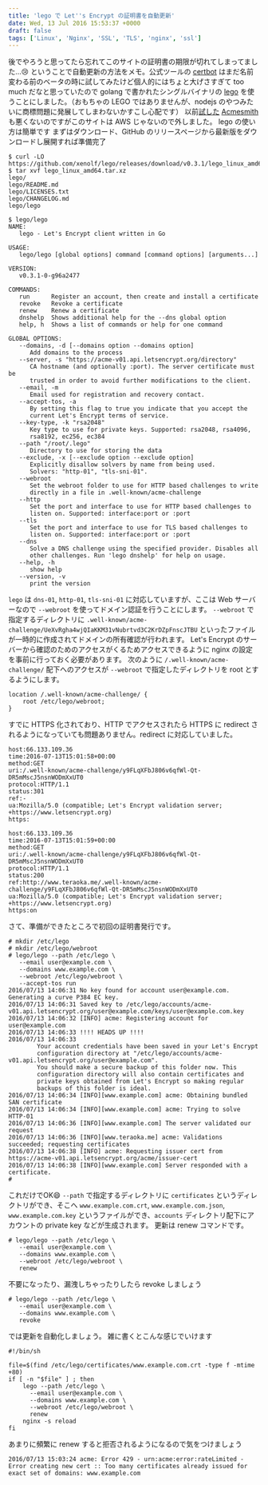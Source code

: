 ```yaml
---
title: 'lego で Let''s Encrypt の証明書を自動更新'
date: Wed, 13 Jul 2016 15:53:37 +0000
draft: false
tags: ['Linux', 'Nginx', 'SSL', 'TLS', 'nginx', 'ssl']
---
```


後でやろうと思ってたら忘れてこのサイトの証明書の期限が切れてしまってました...😢 ということで自動更新の方法をメモ。公式ツールの [certbot](https://github.com/certbot/certbot) はまだ名前変わる前のベータの時に試してみたけど個人的にはちょと大げさすぎて too much だなと思っていたので golang で書かれたシングルバイナリの [lego](https://github.com/xenolf/lego) を使うことにしました。（おもちゃの LEGO ではありませんが、nodejs のやつみたいに商標問題に発展してしまわないかすこし心配です） 以前[試した](/2016/02/acmesmith-1/) [Acmesmith](https://github.com/sorah/acmesmith) も悪くないのですがこのサイトは AWS じゃないので外しました。 lego の使い方は簡単です まずはダウンロード、GitHub のリリースページから最新版をダウンロードし展開すれば準備完了

```
$ curl -LO https://github.com/xenolf/lego/releases/download/v0.3.1/lego_linux_amd64.tar.xz
$ tar xvf lego_linux_amd64.tar.xz
lego/
lego/README.md
lego/LICENSES.txt
lego/CHANGELOG.md
lego/lego
```

```
$ lego/lego
NAME:
   lego - Let's Encrypt client written in Go

USAGE:
   lego/lego [global options] command [command options] [arguments...]
   
VERSION:
   v0.3.1-0-g96a2477
   
COMMANDS:
   run		Register an account, then create and install a certificate
   revoke	Revoke a certificate
   renew	Renew a certificate
   dnshelp	Shows additional help for the --dns global option
   help, h	Shows a list of commands or help for one command
   
GLOBAL OPTIONS:
   --domains, -d [--domains option --domains option]
      Add domains to the process
   --server, -s "https://acme-v01.api.letsencrypt.org/directory"
      CA hostname (and optionally :port). The server certificate must be
      trusted in order to avoid further modifications to the client.
   --email, -m
      Email used for registration and recovery contact.
   --accept-tos, -a
      By setting this flag to true you indicate that you accept the
      current Let's Encrypt terms of service.
   --key-type, -k "rsa2048"
      Key type to use for private keys. Supported: rsa2048, rsa4096,
      rsa8192, ec256, ec384
   --path "/root/.lego"
      Directory to use for storing the data
   --exclude, -x [--exclude option --exclude option]
      Explicitly disallow solvers by name from being used.
      Solvers: "http-01", "tls-sni-01".
   --webroot
      Set the webroot folder to use for HTTP based challenges to write
      directly in a file in .well-known/acme-challenge
   --http
      Set the port and interface to use for HTTP based challenges to
      listen on. Supported: interface:port or :port
   --tls
      Set the port and interface to use for TLS based challenges to
      listen on. Supported: interface:port or :port
   --dns
      Solve a DNS challenge using the specified provider. Disables all
      other challenges. Run 'lego dnshelp' for help on usage.
   --help, -h
      show help
   --version, -v
      print the version

```

`lego` は `dns-01`, `http-01`, `tls-sni-01` に対応していますが、ここは Web サーバーなので `--webroot` を使ってドメイン認証を行うことにします。 `--webroot` で指定するディレクトリに `.well-known/acme-challenge/UeXvRgha4wjQIaKKM31vNubrtvd3C2KrDZpFnscJTBU` といったファイルが一時的に作成されてドメインの所有確認が行われます。 Let's Encrypt のサーバーから確認のためのアクセスがくるためアクセスできるように nginx の設定を事前に行っておく必要があります。 次のように `/.well-known/acme-challenge/` 配下へのアクセスが `--webroot` で指定したディレクトリを root とするようにします。

```
location /.well-known/acme-challenge/ {
    root /etc/lego/webroot;
}
```

すでに HTTPS 化されており、HTTP でアクセスされたら HTTPS に redirect されるようになっていても問題ありません。redirect に対応していました。

```
host:66.133.109.36
time:2016-07-13T15:01:58+00:00
method:GET
uri:/.well-known/acme-challenge/y9FLqXFbJ806v6qfWl-Qt-DR5mMscJ5nsnWODmXxUT0
protocol:HTTP/1.1
status:301
ref:-
ua:Mozilla/5.0 (compatible; Let's Encrypt validation server; +https://www.letsencrypt.org)
https:

host:66.133.109.36
time:2016-07-13T15:01:59+00:00
method:GET
uri:/.well-known/acme-challenge/y9FLqXFbJ806v6qfWl-Qt-DR5mMscJ5nsnWODmXxUT0
protocol:HTTP/1.1
status:200
ref:http://www.teraoka.me/.well-known/acme-challenge/y9FLqXFbJ806v6qfWl-Qt-DR5mMscJ5nsnWODmXxUT0
ua:Mozilla/5.0 (compatible; Let's Encrypt validation server; +https://www.letsencrypt.org)
https:on
```

さて、準備ができたところで初回の証明書発行です。

```
# mkdir /etc/lego
# mkdir /etc/lego/webroot
# lego/lego --path /etc/lego \
   --email user@example.com \
   --domains www.example.com \
   --webroot /etc/lego/webroot \
   --accept-tos run
2016/07/13 14:06:31 No key found for account user@example.com. Generating a curve P384 EC key.
2016/07/13 14:06:31 Saved key to /etc/lego/accounts/acme-v01.api.letsencrypt.org/user@example.com/keys/user@example.com.key
2016/07/13 14:06:32 [INFO] acme: Registering account for user@example.com
2016/07/13 14:06:33 !!!! HEADS UP !!!!
2016/07/13 14:06:33 
		Your account credentials have been saved in your Let's Encrypt
		configuration directory at "/etc/lego/accounts/acme-v01.api.letsencrypt.org/user@example.com".
		You should make a secure backup	of this folder now. This
		configuration directory will also contain certificates and
		private keys obtained from Let's Encrypt so making regular
		backups of this folder is ideal.
2016/07/13 14:06:34 [INFO][www.example.com] acme: Obtaining bundled SAN certificate
2016/07/13 14:06:34 [INFO][www.example.com] acme: Trying to solve HTTP-01
2016/07/13 14:06:36 [INFO][www.example.com] The server validated our request
2016/07/13 14:06:36 [INFO][www.teraoka.me] acme: Validations succeeded; requesting certificates
2016/07/13 14:06:38 [INFO] acme: Requesting issuer cert from https://acme-v01.api.letsencrypt.org/acme/issuer-cert
2016/07/13 14:06:38 [INFO][www.example.com] Server responded with a certificate.
# 
```

これだけでOK😄 `--path` で指定するディレクトリに `certificates` というディレクトリができ、そこへ `www.example.com.crt`, `www.example.com.json`, `www.example.com.key` というファイルができ、`accounts` ディレクトリ配下にアカウントの private key などが生成されます。 更新は renew コマンドです。

```
# lego/lego --path /etc/lego \
   --email user@example.com \
   --domains www.example.com \
   --webroot /etc/lego/webroot \
   renew
```

不要になったり、漏洩しちゃったりしたら revoke しましょう

```
# lego/lego --path /etc/lego \
   --email user@example.com \
   --domains www.example.com \
   revoke
```

では更新を自動化しましょう。 雑に書くとこんな感じでいけます

```
#!/bin/sh

file=$(find /etc/lego/certificates/www.example.com.crt -type f -mtime +80)
if [ -n "$file" ] ; then
    lego --path /etc/lego \
      --email user@example.com \
      --domains www.example.com \
      --webroot /etc/lego/webroot \
      renew
    nginx -s reload
fi
```

あまりに頻繁に renew すると拒否されるようになるので気をつけましょう

```
2016/07/13 15:03:24 acme: Error 429 - urn:acme:error:rateLimited - Error creating new cert :: Too many certificates already issued for exact set of domains: www.example.com
```
